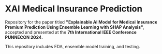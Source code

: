 # XAI Medical Insurance Prediction
Repository for the paper titled **"Explainable AI Model for Medical Insurance Premium Prediction Using Ensemble Learning with SHAP Analysis"**, accepted and presented at the **7th International IEEE Conference PUNNECON 2024**.  

This repository includes EDA, ensemble model training, and testing.
